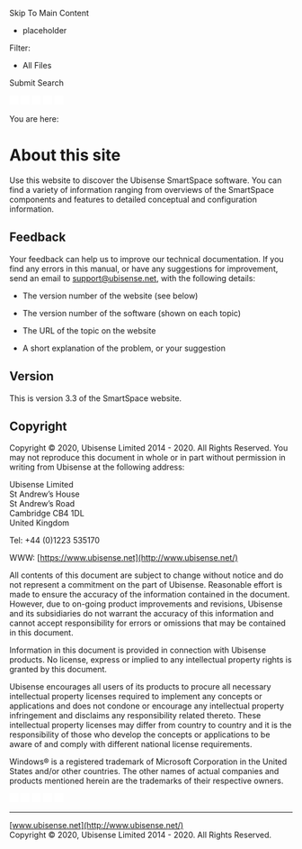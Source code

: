 

Skip To Main Content

[](../../Home.htm)

  * placeholder

Filter:

  * All Files

Submit Search

![Navigate previous](../../images/transparent.gif) ![Navigate
next](../../images/transparent.gif) ![Expand
all](../../images/transparent.gif) ![](../../images/transparent.gif)
![Print](../../images/transparent.gif)

You are here:

# About this site

Use this website to discover the Ubisense SmartSpace software. You can find a
variety of information ranging from overviews of the SmartSpace components and
features to detailed conceptual and configuration information.

## Feedback

Your feedback can help us to improve our technical documentation. If you find
any errors in this manual, or have any suggestions for improvement, send an
email to support@ubisense.net, with the following details:

  * The version number of the website (see below)

  * The version number of the software (shown on each topic)

  * The URL of the topic on the website

  * A short explanation of the problem, or your suggestion

## Version

This is version 3.3 of the SmartSpace website.

## Copyright

Copyright © 2020, Ubisense Limited 2014 - 2020. All Rights Reserved. You may
not reproduce this document in whole or in part without permission in writing
from Ubisense at the following address:

Ubisense Limited  
St Andrew’s House  
St Andrew’s Road  
Cambridge CB4 1DL  
United Kingdom

Tel: +44 (0)1223 535170

WWW: [https://www.ubisense.net](http://www.ubisense.net/)

All contents of this document are subject to change without notice and do not
represent a commitment on the part of Ubisense. Reasonable effort is made to
ensure the accuracy of the information contained in the document. However, due
to on-going product improvements and revisions, Ubisense and its subsidiaries
do not warrant the accuracy of this information and cannot accept
responsibility for errors or omissions that may be contained in this document.

Information in this document is provided in connection with Ubisense products.
No license, express or implied to any intellectual property rights is granted
by this document.

Ubisense encourages all users of its products to procure all necessary
intellectual property licenses required to implement any concepts or
applications and does not condone or encourage any intellectual property
infringement and disclaims any responsibility related thereto. These
intellectual property licenses may differ from country to country and it is
the responsibility of those who develop the concepts or applications to be
aware of and comply with different national license requirements.

Windows® is a registered trademark of Microsoft Corporation in the United
States and/or other countries. The other names of actual companies and
products mentioned herein are the trademarks of their respective owners.

![Navigate previous](../../images/transparent.gif) ![Navigate
next](../../images/transparent.gif) ![Expand
all](../../images/transparent.gif) ![](../../images/transparent.gif)
![Print](../../images/transparent.gif)

* * *

[www.ubisense.net](http://www.ubisense.net/)  
Copyright © 2020, Ubisense Limited 2014 - 2020. All Rights Reserved.


